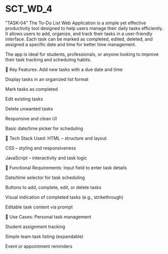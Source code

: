 # SCT_WD_4
"TASK-04"
The To-Do List Web Application is a simple yet effective productivity tool designed to help users manage their daily tasks efficiently. It allows users to add, organize, and track their tasks in a user-friendly interface. Each task can be marked as completed, edited, deleted, and assigned a specific date and time for better time management.

The app is ideal for students, professionals, or anyone looking to improve their task tracking and scheduling habits.

🎯 Key Features:
Add new tasks with a due date and time

Display tasks in an organized list format

Mark tasks as completed

Edit existing tasks

Delete unwanted tasks

Responsive and clean UI

Basic date/time picker for scheduling

🧩 Tech Stack Used:
HTML – structure and layout

CSS – styling and responsiveness

JavaScript – interactivity and task logic

🔧 Functional Requirements:
Input field to enter task details

Date/time selector for task scheduling

Buttons to add, complete, edit, or delete tasks

Visual indication of completed tasks (e.g., strikethrough)

Editable task content via prompt

📂 Use Cases:
Personal task management

Student assignment tracking

Simple team task listing (expandable)

Event or appointment reminders
